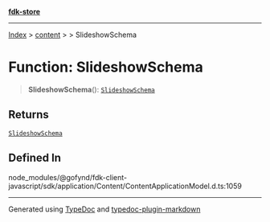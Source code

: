 [**fdk-store**](../../../README.md)
***

[Index](../../../API.md) > [content](../../README.md) > [<internal>](../README.md) > SlideshowSchema

# Function: SlideshowSchema

> **SlideshowSchema**(): [`SlideshowSchema`](../type-aliases/type-alias.SlideshowSchema.md)

## Returns

[`SlideshowSchema`](../type-aliases/type-alias.SlideshowSchema.md)

## Defined In

node\_modules/@gofynd/fdk-client-javascript/sdk/application/Content/ContentApplicationModel.d.ts:1059

***
Generated using [TypeDoc](https://typedoc.org/) and [typedoc-plugin-markdown](https://www.npmjs.com/package/typedoc-plugin-markdown)
